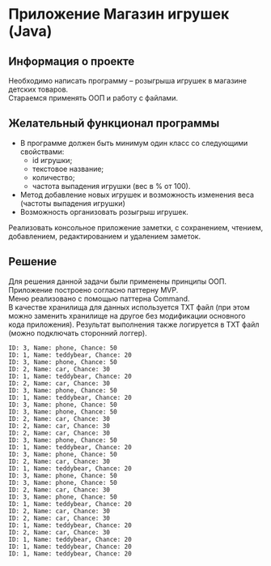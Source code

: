 # Приложение Магазин игрушек (Java)

## Информация о проекте
Необходимо написать программу – розыгрыша игрушек в магазине детских товаров.  
Стараемся применять ООП и работу с файлами.

## Желательный функционал программы
- В программе должен быть минимум один класс со следующими свойствами:
    - id игрушки;
    - текстовое название;
    - количество;
    - частота выпадения игрушки (вес в % от 100).
- Метод добавление новых игрушек и возможность изменения веса (частоты выпадения игрушки)
- Возможность организовать розыгрыш игрушек.  

Реализовать консольное приложение заметки, с сохранением, чтением, добавлением, редактированием и удалением заметок.  

## Решение
Для решения данной задачи были применены принципы ООП.  
Приложение построено согласно паттерну MVP.  
Меню реализовано с помощью паттерна Command.  
В качестве хранилища для данных используется TXT файл (при этом можно заменить хранилище на другое без модификации основного кода приложения).
Результат выполнения также логируется в TXT файл (можно подключать сторонний логгер).
```
ID: 3, Name: phone, Chance: 50
ID: 1, Name: teddybear, Chance: 20
ID: 3, Name: phone, Chance: 50
ID: 2, Name: car, Chance: 30
ID: 1, Name: teddybear, Chance: 20
ID: 2, Name: car, Chance: 30
ID: 3, Name: phone, Chance: 50
ID: 1, Name: teddybear, Chance: 20
ID: 3, Name: phone, Chance: 50
ID: 3, Name: phone, Chance: 50
ID: 2, Name: car, Chance: 30
ID: 2, Name: car, Chance: 30
ID: 2, Name: car, Chance: 30
ID: 3, Name: phone, Chance: 50
ID: 1, Name: teddybear, Chance: 20
ID: 3, Name: phone, Chance: 50
ID: 2, Name: car, Chance: 30
ID: 1, Name: teddybear, Chance: 20
ID: 3, Name: phone, Chance: 50
ID: 3, Name: phone, Chance: 50
ID: 2, Name: car, Chance: 30
ID: 3, Name: phone, Chance: 50
ID: 1, Name: teddybear, Chance: 20
ID: 2, Name: car, Chance: 30
ID: 2, Name: car, Chance: 30
ID: 1, Name: teddybear, Chance: 20
ID: 2, Name: car, Chance: 30
ID: 1, Name: teddybear, Chance: 20
ID: 1, Name: teddybear, Chance: 20
ID: 1, Name: teddybear, Chance: 20
```
